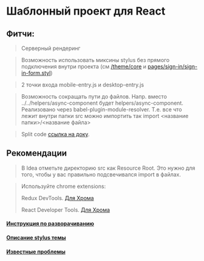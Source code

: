 # Шаблонный проект для React
## Фитчи:
> Серверный рендеринг

> Возможность использовать миксины stylus без прямого подключения внутри проекта 
> (см [/theme/core](./src/theme/core) и [pages/sign-in/sign-in-form.styl](./src/pages/sign-in/sign-in-form.styl))

> 2 точки входа mobile-entry.js и desktop-entry.js

> Возможность сокращать пути до файлов.
> Напр. вместо ../../helpers/async-component будет helpers/async-component.
> Реализовано через babel-plugin-module-resolver. Т.е. все что лежит внутри папки src можно импортить так
> import <название папки>/<название файла>

> Split code [ссылка на доку](https://webpack.js.org/guides/code-splitting/).

## Рекомендации
> В Idea отметьте директорию src как Resource Root. Это нужно для того, чтобы у 
> вас правильно подсвечивался import в файлах.

> Используйте chrome extensions:
>
> Redux DevTools.
> [Для Хрома](https://chrome.google.com/webstore/detail/redux-devtools/lmhkpmbekcpmknklioeibfkpmmfibljd)
>
> React Developer Tools.
> [Для Хрома](https://chrome.google.com/webstore/detail/react-developer-tools/fmkadmapgofadopljbjfkapdkoienihi)

#### [Инструкция по разворачиванию](./doc/deployment.md)
#### [Описание stylus темы](./doc/theme.md)
#### [Известные проблемы](./doc/troubles.md)
